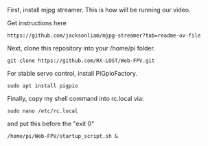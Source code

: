 First, install mjpg streamer. This is how will be running our video.

Get instructions here

```https://github.com/jacksonliam/mjpg-streamer?tab=readme-ov-file```

Next, clone this repository into your /home/pi folder.

```git clone https://github.com/RX-LOST/Web-FPV.git```

For stable servo control, install PiGpioFactory.

```sudo apt install pigpio```

Finally, copy my shell command into rc.local via:

```sudo nano /etc/rc.local``` 

and put this before the "exit 0"

```/home/pi/Web-FPV/startup_script.sh &```
